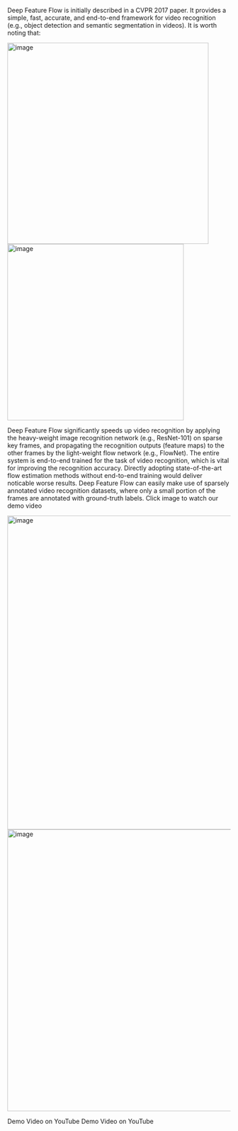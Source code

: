 Deep Feature Flow is initially described in a CVPR 2017 paper. It provides a simple, fast, accurate, and end-to-end framework for video recognition (e.g., object detection and semantic segmentation in videos). It is worth noting that:

<img width="454" alt="image" src="https://github.com/HY-AI2-Projects/REO/assets/62403440/81f7dd4e-9848-44ca-abf5-147ea3f9153e">
<img width="398" alt="image" src="https://github.com/HY-AI2-Projects/REO/assets/62403440/419d62b2-8feb-46e6-b199-c0506a0d4342">


Deep Feature Flow significantly speeds up video recognition by applying the heavy-weight image recognition network (e.g., ResNet-101) on sparse key frames, and propagating the recognition outputs (feature maps) to the other frames by the light-weight flow network (e.g., FlowNet).
The entire system is end-to-end trained for the task of video recognition, which is vital for improving the recognition accuracy. Directly adopting state-of-the-art flow estimation methods without end-to-end training would deliver noticable worse results.
Deep Feature Flow can easily make use of sparsely annotated video recognition datasets, where only a small portion of the frames are annotated with ground-truth labels.
Click image to watch our demo video

<img width="708" alt="image" src="https://github.com/HY-AI2-Projects/REO/assets/62403440/2c995746-1446-4b5c-b981-484c1940157b">


<img width="636" alt="image" src="https://github.com/HY-AI2-Projects/REO/assets/62403440/7e57d46e-f3c9-4b3c-8a19-392d89096180">


Demo Video on YouTube Demo Video on YouTube
